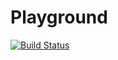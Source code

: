 # Playground

[![Build Status](https://travis-ci.com/hisener/playground.svg?branch=master)](https://travis-ci.com/hisener/playground)
